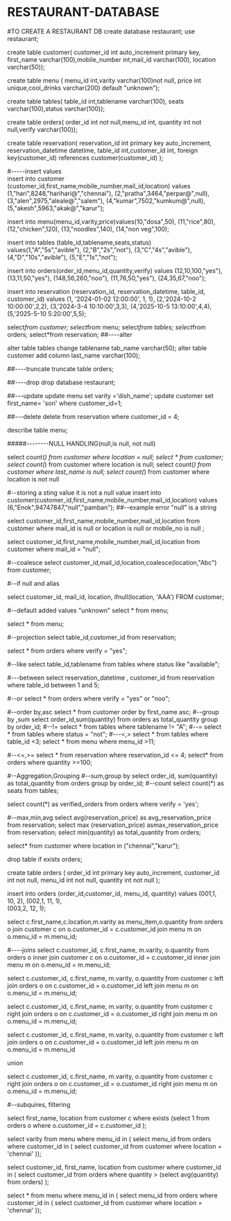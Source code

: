 # RESTAURANT-DATABASE
#TO CREATE A RESTAURANT DB
create database restaurant;
use restaurant;

create table customer(
customer_id int auto_increment primary key,
first_name varchar(100),mobile_number int,mail_id varchar(100), location varchar(50));

create table menu (
menu_id int,varity varchar(100)not null,
price int unique,cool_drinks varchar(200) default "unknown");
     
create table tables(
table_id int,tablename varchar(100),
seats varchar(100),status varchar(100));
     
create table orders(
order_id int not null,menu_id int,
quantity int not null,verify varchar(100));
     
create table reservation(
reservation_id int primary key auto_increment,
reservation_datetime datetime,
table_id int,customer_id int,
foreign key(customer_id) references customer(customer_id) );

#-----insert values    
insert into customer (customer_id,first_name,mobile_number,mail_id,location)
values (1,"hari",8248,"harihari@","chennai"),
(2,"pratha",3464,"perpar@",null),
(3,"alen",2975,"aleale@","salem"),
(4,"kumar",7502,"kumkum@",null),
(5,"akesh",5963,"akak@","karur");

insert into menu(menu_id,varity,price)values(10,"dosa",50),
(11,"rice",80),
(12,"chicken",120),
(13,"noodles",140),
(14,"non veg",100);
     
insert into tables (table_id,tablename,seats,status)
values(1,"A","5s","avible"),
(2,"B","2s","not"),
(3,"C","4s","avible"),
(4,"D","10s","avible"),
(5,"E","1s","not");
     
insert into orders(order_id,menu_id,quantity,verify)
values (12,10,100,"yes"),
(13,11,50,"yes"),
(148,56,260,"noo"),
(11,76,50,"yes"),
(24,35,67,"noo");

insert into reservation (reservation_id, reservation_datetime, table_id, customer_id) 
values (1, '2024-01-02 12:00:00', 1, 1),
(2,'2024-10-2 10:00:00',2,2),
(3,'2024-3-4 10:10:00',3,3),
(4,'2025-10-5 13:10:00',4,4),
(5,'2025-5-10 5:20:00',5,5);
     
 select*from customer;
 select*from menu;
 select*from tables;
 select*from orders;
 select*from reservation;
##----alter
     
 alter table tables change tablename tab_name varchar(50);
 alter table customer add column last_name varchar(100);
 
 ##----truncate
 truncate table orders;
 
 ##----drop
 drop database restaurant;
 
 ##---update
 update menu set varity ='dish_name';
 update customer set first_name= 'sori' where customer_id=1;
 
 ##---delete
 delete from reservation where customer_id = 4;
 
 describe table menu;
 
 #####--------NULL HANDLING(null,is null, not null)
 
select count(*) from customer where location = null;
select * from customer;
select count(*) from customer where location is null;
select count(*) from customer where last_name is null;
select count(*) from customer where location is not null

#--storing a sting value it is not a null value
insert into customer(customer_id,first_name,mobile_number,mail_id,location)
values (6,"Enok",94747847,"null","pamban");
##--example error "null" is a string

select customer_id,first_name,mobile_number,mail_id,location
from customer
where mail_id is null or
location is null or mobile_no is null ;

select customer_id,first_name,mobile_number,mail_id,location
from customer
where mail_id =  "null";

#--coalesce
select customer_id,mail_id,location,coalesce(location,"Abc")
from customer;
 
 #--if null and alias
 
select customer_id,
       mail_id,
       location,
       ifnull(location, 'AAA')
FROM customer;

#--default added values "unknown"
select * from menu;

 select * from menu;

 #--projection
 select table_id,customer_id from reservation;
 
 select * from orders where verify = "yes";
 
 #--like
 select table_id,tablename from tables where status like "available";
 
 #---between
select reservation_datetime , customer_id from reservation where table_id between 1 and 5;
 
#--or
select * from orders where verify = "yes" or "noo";

#--order by,asc
select * from customer order by first_name  asc;
#--group by ,sum
select order_id,sum(quantity) from orders as total_quantity group by order_id;
#--!=
select * from tables where tablename != "A";
#--=
select * from tables where status = "not";
#---<,>
select * from tables where table_id <3;
select * from menu where menu_id >11;

#--<=,>=
select * from reservation where reservation_id <= 4;
select* from orders where quantity >=100;

#--Aggregation,Grouping
#--sum,group by
select order_id, sum(quantity) as total_quantity
from orders 
group by order_id;
#--count
select count(*) as seats
from tables;

select count(*) as verified_orders
from orders
where verify = 'yes';

#--max,min,avg
select avg(reservation_price) as avg_reservation_price from reservation;
select max (reservation_price) asmax_reservation_price
from reservation;
select min(quantity) as total_quantity from orders;

select* from customer where location in ("chennai","karur");


drop table if exists orders;

create table orders (
    order_id int primary key auto_increment,
    customer_id int not null,
    menu_id int not null,
    quantity int not null
);

insert into orders (order_id,customer_id, menu_id, quantity)
values
(001,1, 10, 2), 
(002,1, 11, 1),  
(003,2, 12, 1);   

select c.first_name,c.location,m.varity as menu_item,o.quantity
from orders o
join  customer c on o.customer_id = c.customer_id
join menu m on o.menu_id = m.menu_id;

#----joins
select c.customer_id, c.first_name, m.varity, o.quantity
from orders o
inner join customer c on o.customer_id = c.customer_id
inner join menu m on o.menu_id = m.menu_id;

select c.customer_id, c.first_name, m.varity, o.quantity
from customer c
left join orders o on c.customer_id = o.customer_id
left join menu m on o.menu_id = m.menu_id;

select c.customer_id, c.first_name, m.varity, o.quantity
from customer c
right join orders o on c.customer_id = o.customer_id
right join menu m on o.menu_id = m.menu_id;


select c.customer_id, c.first_name, m.varity, o.quantity
from customer c
left join orders o on c.customer_id = o.customer_id
left join menu m on o.menu_id = m.menu_id

union 

select c.customer_id, c.first_name, m.varity, o.quantity
from customer c
right join orders o on c.customer_id = o.customer_id
right join menu m on o.menu_id = m.menu_id;

#--subquires, filtering 

select first_name, location
from customer c
where exists (select 1
from orders o
where o.customer_id =  c.customer_id
);

select varity
from menu
where menu_id in (
select menu_id
from orders
where customer_id in (
select customer_id
from customer
where location = 'chennai' ));

select customer_id, first_name, location
from customer
where customer_id in (
select customer_id
from orders
where quantity > (select avg(quantity) from orders)
);

select *
from menu
where menu_id in (
select menu_id
from orders
where customer_id in (
select customer_id
from customer
where location = 'chennai' ));

